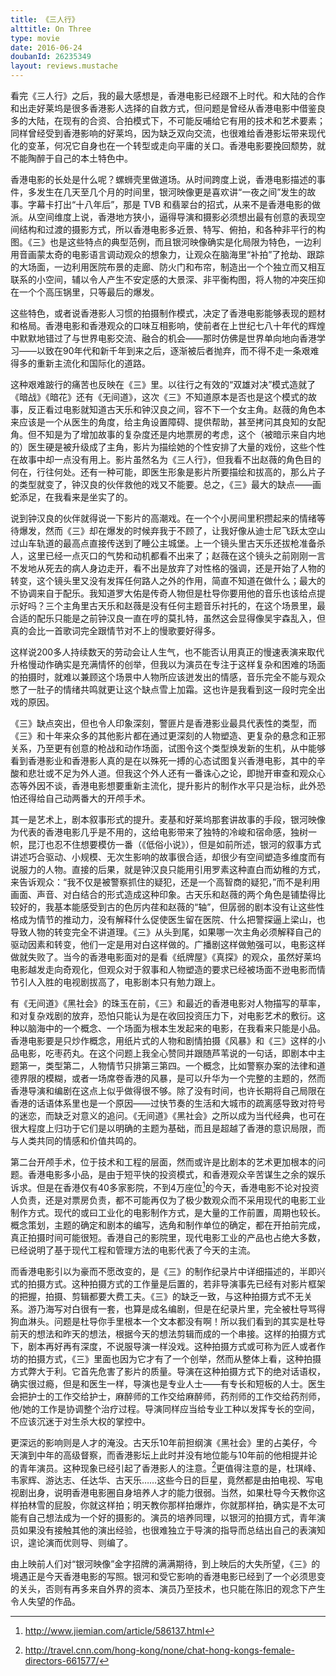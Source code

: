 ```yaml
---
title: 《三人行》
alttitle: On Three
type: movie
date: 2016-06-24
doubanId: 26235349
layout: reviews.mustache
---
```

看完《三人行》之后，我的最大感想是，香港电影已经跟不上时代。和大陆的合作和出走好莱坞是很多香港影人选择的自救方式，但问题是曾经从香港电影中借鉴良多的大陆，在现有的合资、合拍模式下，不可能反哺给它有用的技术和艺术要素；同样曾经受到香港影响的好莱坞，因为缺乏双向交流，也很难给香港影坛带来现代化的变革，何况它自身也在一个转型或走向平庸的关口。香港电影要挽回颓势，就不能陶醉于自己的本土特色中。

香港电影的长处是什么呢？螺蛳壳里做道场。从时间跨度上说，香港电影描述的事件，多发生在几天至几个月的时间里，银河映像更是喜欢讲“一夜之间”发生的故事。字幕卡打出“十八年后”，那是 TVB 和翡翠台的招式，从来不是香港电影的做派。从空间维度上说，香港地方狭小，逼得导演和摄影必须想出最有创意的表现空间结构和过渡的摄影方式，所以香港电影多近景、特写、俯拍，和各种非平行的构图。《三》也是这些特点的典型范例，而且银河映像确实是化局限为特色，一边利用音画蒙太奇的电影语言调动观众的想象力，让观众在脑海里“补拍”了抢劫、跟踪的大场面，一边利用医院布景的走廊、防火门和布帘，制造出一个个独立而又相互联系的小空间，辅以令人产生不安定感的大景深、非平衡构图，将人物的冲突压抑在一个个高压锅里，只等最后的爆发。

这些特色，或者说香港影人习惯的拍摄制作模式，决定了香港电影能够表现的题材和格局。香港电影和香港观众的口味互相影响，使前者在上世纪七八十年代的辉煌中默默地错过了与世界电影交流、融合的机会——那时仿佛是世界单向地向香港学习——以致在90年代和新千年到来之后，逐渐被后者抛弃，而不得不走一条艰难得多的重新主流化和国际化的道路。

这种艰难跛行的痛苦也反映在《三》里。以往行之有效的“双雄对决”模式造就了《暗战》《暗花》还有《无间道》，这次《三》不知道原本是否也是这个模式的故事，反正看过电影就知道古天乐和钟汉良之间，容不下一个女主角。赵薇的角色本来应该是一个从医生的角度，给主角设置障碍、提供帮助，甚至拷问其良知的女配角。但不知是为了增加故事的复杂度还是内地票房的考虑，这个（被暗示来自内地的）医生硬是被升级成了主角，影片为描绘她的个性安排了大量的戏份，这些个性在故事中却一点没有用上。影片虽然名为《三人行》，但我看不出赵薇的角色目的何在，行往何处。还有一种可能，即医生形象是影片所要描绘和拔高的，那么片子的类型就变了，钟汉良的伙伴救他的戏又不能要。总之，《三》最大的缺点——画蛇添足，在我看来是坐实了的。

说到钟汉良的伙伴就得说一下影片的高潮戏。在一个个小房间里积攒起来的情绪等待爆发，然而《三》却在爆发的时候弃我于不顾了，让我好像从迪士尼飞跃太空山过山车轨道的最高点直接传送到了睡公主城堡。上一个镜头里古天乐还拔枪准备杀人，这里已经一点灭口的气势和动机都看不出来了；赵薇在这个镜头之前刚刚一言不发地从死去的病人身边走开，看不出是放弃了对性格的强调，还是开始了人物的转变，这个镜头里又没有发挥任何路人之外的作用，简直不知道在做什么；最大的不协调来自于配乐。我知道罗大佑是传奇人物但是杜导你要用他的音乐也该给点提示好吗？三个主角里古天乐和赵薇是没有任何主题音乐衬托的，在这个场景里，最合适的配乐只能是之前钟汉良一直在哼的莫扎特，虽然这会显得像吴宇森乱入，但真的会比一首歌词完全跟情节对不上的慢歌要好得多。

这样说200多人持续数天的劳动会让人生气，也不能否认用真正的慢速表演来取代升格慢动作确实是充满情怀的创举，但我以为演员在专注于这样复杂和困难的场面的拍摄时，就难以兼顾这个场景中人物所应该迸发出的情感，音乐完全不能与观众憋了一肚子的情绪共鸣就更让这个缺点雪上加霜。这也许是我看到这一段时完全出戏的原因。

《三》缺点突出，但也令人印象深刻，警匪片是香港影业最具代表性的类型，而《三》和十年来众多的其他影片都在通过更深刻的人物塑造、更复杂的悬念和正邪关系，乃至更有创意的枪战和动作场面，试图令这个类型焕发新的生机，从中能够看到香港影业和香港影人真的是在以殊死一搏的心态试图复兴香港电影，其中的辛酸和悲壮或不足为外人道。但我这个外人还有一番诛心之论，即抛开审查和观众心态等外因不谈，香港电影想要重新主流化，提升影片的制作水平只是治标，此外恐怕还得给自己动两番大的开颅手术。

其一是艺术上，剧本叙事形式的提升。麦基和好莱坞那套讲故事的手段，银河映像为代表的香港电影几乎是不用的，这给电影带来了独特的冷峻和宿命感，独树一帜，昆汀也忍不住想要模仿一番（《低俗小说》），但是如前所述，银河的叙事方式讲述巧合驱动、小规模、无次生影响的故事很合适，却很少有空间塑造多维度而有说服力的人物。直接的后果，就是钟汉良只能用引用罗素这种直白而幼稚的方式，来告诉观众：“我不仅是被警察抓住的疑犯，还是一个高智商的疑犯，”而不是利用画面、声音、对白结合的形式造成这种印象。古天乐和赵薇的两个角色是铺垫得比较好的，我基本能感受到古的色厉内荏和赵薇的“轴”，但孱弱的剧本没有让这些性格成为情节的推动力，没有解释什么促使医生留在医院、什么把警探逼上梁山，也导致人物的转变完全不讲道理。《三》从头到尾，如果哪一次主角必须解释自己的驱动因素和转变，他们一定是用对白这样做的。广播剧这样做勉强可以，电影这样做就失败了。当今的香港电影面对的是看《纸牌屋》《真探》的观众，虽然好莱坞电影越发走向奇观化，但观众对于叙事和人物塑造的要求已经被场面不逊电影而情节引人入胜的电视剧拔高了，电影剧本只有勉力跟上。

有《无间道》《黑社会》的珠玉在前，《三》和最近的香港电影对人物描写的草率，和对复杂戏剧的放弃，恐怕只能认为是在收回投资压力下，对电影艺术的敷衍。这种以脑海中的一个概念、一个场面为根本生发起来的电影，在我看来只能是小品。香港电影要是只炒作概念，用纸片式的人物和剧情拍摄《风暴》和《三》这样的小品电影，吃枣药丸。在这个问题上我全心赞同并跟随芦苇说的一句话，即剧本中主题第一，类型第二，人物情节只排第三第四。一个概念，比如警察办案的法律和道德界限的模糊，或者一场席卷香港的风暴，是可以升华为一个完整的主题的，然而香港导演和编剧在这点上似乎做得很不够。除了没有时间，也许长期将自己局限在香港的话语体系里也是一个原因——过快节奏的生活和大城市的疏离感导致对符号的迷恋，而缺乏对意义的追问。《无间道》《黑社会》之所以成为当代经典，也可在很大程度上归功于它们是以明确的主题为基础，而且是超越了香港的意识局限，而与人类共同的情感和价值共鸣的。

第二台开颅手术，位于技术和工程的层面，然而或许是比剧本的艺术更加根本的问题。香港电影多小品，是由于短平快的投资模式，和香港观众辛苦谋生之余的娱乐诉求。但是在香港仅有40多家影院，不到4万座位[^1]的今天，香港电影不论对投资人负责，还是对票房负责，都不可能再仅为了极少数观众而不采用现代的电影工业制作方式。现代的或曰工业化的电影制作方式，是大量的工作前置，周期也较长。概念策划，主题的确定和剧本的编写，选角和制作单位的确定，都在开拍前完成，真正拍摄时间可能很短。香港自己的影院里，现代电影工业的产品也占绝大多数，已经说明了基于现代工程和管理方法的电影代表了今天的主流。

而香港电影引以为豪而不愿改变的，是《三》的制作纪录片中详细描述的，半即兴式的拍摄方式。这种拍摄方式的工作量是后置的，若非导演事先已经有对影片框架的把握，拍摄、剪辑都要大费工夫。《三》的缺乏一致，与这种拍摄方式不无关系。游乃海写对白很有一套，也算是成名编剧，但是在纪录片里，完全被杜导骂得狗血淋头。问题是杜导你手里根本一个文本都没有啊！所以我们看到的其实是杜导前天的想法和昨天的想法，根据今天的想法剪辑而成的一个串接。这样的拍摄方式下，剧本再好再有深度，不说服导演一样没戏。这种拍摄方式或可称为匠人或者作坊的拍摄方式，《三》里面也因为它才有了一个创举，然而从整体上看，这种拍摄方式弊大于利。它首先危害了影片的质量。导演在这种拍摄方式下的绝对话语权，确实很过瘾，但是和医生一样，导演也是专业人士——有专长和短板的人士。医生会把护士的工作交给护士，麻醉师的工作交给麻醉师，药剂师的工作交给药剂师，他/她的工作是协调整个治疗过程。导演同样应当给专业工种以发挥专长的空间，不应该沉迷于对生杀大权的掌控中。

更深远的影响则是人才的淹没。古天乐10年前担纲演《黑社会》里的占美仔，今天演到中年的高级督察，而香港影坛上此时并没有地位能与10年前的他相提并论的青年演员。这种现象已经引起了香港影人的注意。[^2]更值得注意的是，杜琪峰、韦家辉、游达志、任达华、古天乐……这些今日的巨星，竟然都是由拍电视、写电视剧出身，说明香港电影圈自身培养人才的能力很弱。当然，如果杜导今天教你这样拍林雪的屁股，你就这样拍；明天教你那样拍爆炸，你就那样拍，确实是不太可能有自己想法成为一个好的摄影的。演员的培养同理，以银河的拍摄方式，青年演员如果没有接触其他的演出经验，也很难独立于导演的指导而总结出自己的表演知识，遑论演而优则导、则编了。

由上映前人们对“银河映像”金字招牌的满满期待，到上映后的大失所望，《三》的境遇正是今天香港电影的写照。银河和受它影响的香港电影已经到了一个必须思变的关头，否则有再多来自外界的资本、演员乃至技术，也只能在陈旧的观念下产生令人失望的作品。

[^1]: <http://www.jiemian.com/article/586137.html>

[^2]: <http://travel.cnn.com/hong-kong/none/chat-hong-kongs-female-directors-661577/>
